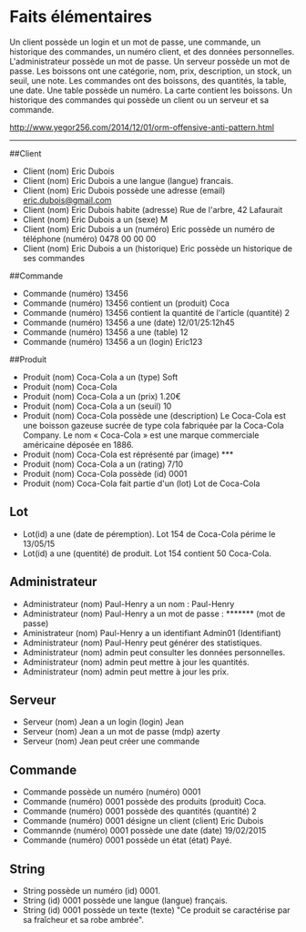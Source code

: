 # Faits élémentaires

Un client possède un login et un mot de passe, une commande, un historique des commandes, un numéro client, et des données personnelles. 
L'administrateur possède un mot de passe. 
Un serveur possède un mot de passe. 
Les boissons ont une catégorie, nom, prix, description, un stock, un seuil, une note. 
Les commandes ont des boissons, des quantités, la table, une date. 
Une table possède un numéro. 
La carte contient les boissons. 
Un historique des commandes qui possède un client ou un serveur et sa commande. 

http://www.yegor256.com/2014/12/01/orm-offensive-anti-pattern.html

--------------------------------------------------------------------- 


##Client

- Client (nom) Eric Dubois
- Client (nom) Eric Dubois a une langue (langue) francais.
- Client (nom) Eric Dubois possède une adresse (email) eric.dubois@gmail.com
- Client (nom) Eric Dubois habite (adresse) Rue de l'arbre, 42 Lafaurait
- Client (nom) Eric Dubois a un (sexe) M
- Client (nom) Eric Dubois a un (numéro) Eric possède un numéro de téléphone (numéro) 0478 00 00 00
- Client (nom) Eric Dubois a un (historique) Eric possède un historique de ses commandes

##Commande

- Commande (numéro) 13456
- Commande (numéro) 13456 contient un (produit) Coca
- Commande (numéro) 13456 contient la quantité de l'article (quantité) 2
- Commande (numéro) 13456 a une (date) 12/01/25:12h45
- Commande (numéro) 13456 a une (table) 12
- Commande (numéro) 13456 a un (login) Eric123

##Produit

- Produit (nom) Coca-Cola a un (type) Soft
- Produit (nom) Coca-Cola
- Produit (nom) Coca-Cola a un (prix) 1.20€
- Produit (nom) Coca-Cola a un (seuil) 10
- Produit (nom) Coca-Cola possède une (description) Le Coca-Cola est une boisson gazeuse sucrée de type cola fabriquée  par la Coca-Cola Company. Le nom « Coca-Cola » est une marque  commerciale américaine déposée en 1886.
- Produit (nom) Coca-Cola est réprésenté par (image) ***
- Produit (nom) Coca-Cola a un (rating) 7/10
- Produit (nom) Coca-Cola possède (id) 0001
- Produit (nom) Coca-Cola fait partie d'un (lot)  Lot de Coca-Cola

## Lot

- Lot(id) a une (date de péremption). Lot 154 de Coca-Cola périme le 13/05/15
- Lot(id) a une (quentité) de produit. Lot 154 contient 50 Coca-Cola.

## Administrateur

- Administrateur (nom) Paul-Henry a un nom : Paul-Henry  
- Administrateur (nom) Paul-Henry a un mot de passe :  ******* (mot de passe) 
- Aministrateur (nom) Paul-Henry a un identifiant Admin01 (Identifiant) 
- Administrateur (nom) Paul-Henry peut générer des statistiques.
- Administrateur (nom) admin peut consulter les données personnelles.
- Administrateur (nom) admin peut mettre à jour les quantités.
- Administrateur (nom) admin peut mettre à jour les prix.

## Serveur

- Serveur (nom) Jean a un login (login) Jean
- Serveur (nom) Jean a un mot de passe (mdp) azerty
- Serveur (nom) Jean peut créer une commande

## Commande

- Commande possède un numéro (numéro) 0001
- Commande (numéro) 0001 possède des produits (produit) Coca.
- Commande (numéro) 0001 possède des quantités (quantité) 2
- Commande (numéro) 0001 désigne un client (client)  Eric Dubois
- Commannde (numéro) 0001 possède une date (date) 19/02/2015
- Commande (numéro) 0001 possède un état (état) Payé.

## String

- String possède un numéro (id) 0001.
- String (id) 0001 possède une langue (langue) français.
- String (id) 0001 possède un texte (texte) "Ce produit se caractérise par sa fraîcheur et sa robe ambrée".

